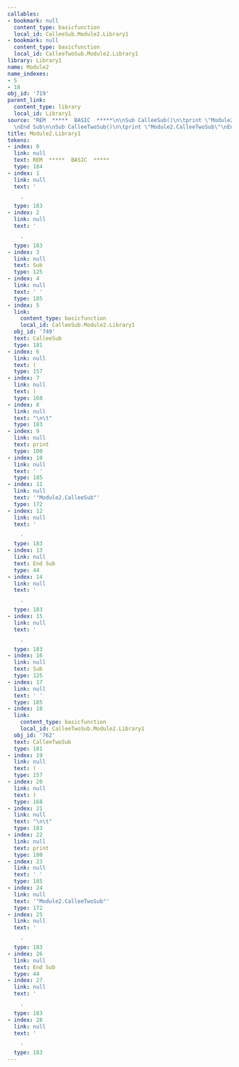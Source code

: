 ```yaml
---
callables:
- bookmark: null
  content_type: basicfunction
  local_id: CalleeSub.Module2.Library1
- bookmark: null
  content_type: basicfunction
  local_id: CalleeTwoSub.Module2.Library1
library: Library1
name: Module2
name_indexes:
- 5
- 18
obj_id: '719'
parent_link:
  content_type: library
  local_id: Library1
source: "REM  *****  BASIC  *****\n\nSub CalleeSub()\n\tprint \"Module2.CalleeSub\"\
  \nEnd Sub\n\nSub CalleeTwoSub()\n\tprint \"Module2.CalleeTwoSub\"\nEnd Sub\n\n"
title: Module2.Library1
tokens:
- index: 0
  link: null
  text: REM  *****  BASIC  *****
  type: 184
- index: 1
  link: null
  text: '

    '
  type: 183
- index: 2
  link: null
  text: '

    '
  type: 183
- index: 3
  link: null
  text: Sub
  type: 125
- index: 4
  link: null
  text: ' '
  type: 185
- index: 5
  link:
    content_type: basicfunction
    local_id: CalleeSub.Module2.Library1
  obj_id: '749'
  text: CalleeSub
  type: 181
- index: 6
  link: null
  text: (
  type: 157
- index: 7
  link: null
  text: )
  type: 168
- index: 8
  link: null
  text: "\n\t"
  type: 183
- index: 9
  link: null
  text: print
  type: 100
- index: 10
  link: null
  text: ' '
  type: 185
- index: 11
  link: null
  text: '"Module2.CalleeSub"'
  type: 172
- index: 12
  link: null
  text: '

    '
  type: 183
- index: 13
  link: null
  text: End Sub
  type: 44
- index: 14
  link: null
  text: '

    '
  type: 183
- index: 15
  link: null
  text: '

    '
  type: 183
- index: 16
  link: null
  text: Sub
  type: 125
- index: 17
  link: null
  text: ' '
  type: 185
- index: 18
  link:
    content_type: basicfunction
    local_id: CalleeTwoSub.Module2.Library1
  obj_id: '762'
  text: CalleeTwoSub
  type: 181
- index: 19
  link: null
  text: (
  type: 157
- index: 20
  link: null
  text: )
  type: 168
- index: 21
  link: null
  text: "\n\t"
  type: 183
- index: 22
  link: null
  text: print
  type: 100
- index: 23
  link: null
  text: ' '
  type: 185
- index: 24
  link: null
  text: '"Module2.CalleeTwoSub"'
  type: 172
- index: 25
  link: null
  text: '

    '
  type: 183
- index: 26
  link: null
  text: End Sub
  type: 44
- index: 27
  link: null
  text: '

    '
  type: 183
- index: 28
  link: null
  text: '

    '
  type: 183
---
```

